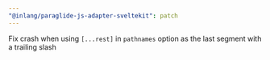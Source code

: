 ```yaml
---
"@inlang/paraglide-js-adapter-sveltekit": patch
---
```


Fix crash when using `[...rest]` in `pathnames` option as the last segment with a trailing slash
